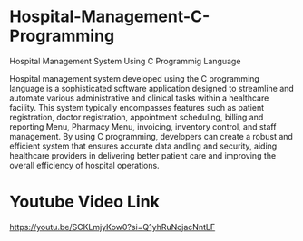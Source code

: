 # Hospital-Management-C-Programming
Hospital Management System Using C Programmig Language

Hospital management system developed using the C programming language is a sophisticated software application designed to streamline and automate various administrative and clinical tasks within a healthcare facility. This system typically encompasses features such as patient registration, doctor registration, appointment scheduling, billing and reporting Menu, Pharmacy Menu, invoicing, inventory control, and staff management. By using C programming, developers can create a robust and efficient system that ensures accurate data andling and security, aiding healthcare providers in delivering better patient care and improving the overall efficiency of hospital operations.


# Youtube Video Link
https://youtu.be/SCKLmjyKow0?si=Q1yhRuNcjacNntLF
